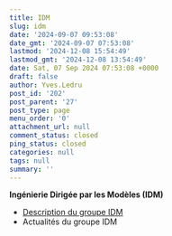 ```yaml
---
title: IDM
slug: idm
date: '2024-09-07 09:53:08'
date_gmt: '2024-09-07 07:53:08'
lastmod: '2024-12-08 15:54:49'
lastmod_gmt: '2024-12-08 13:54:49'
date: Sat, 07 Sep 2024 07:53:08 +0000
draft: false
author: Yves.Ledru
post_id: '202'
post_parent: '27'
post_type: page
menu_order: '0'
attachment_url: null
comment_status: closed
ping_status: closed
categories: null
tags: null
summary: ''
---
```


**Ingénierie Dirigée par les Modèles (IDM)**

  * [Description du groupe IDM](https://gdr-gpl-2013-2024.imag.fr/Groupes/IDM/Description.html)
  * Actualités du groupe IDM


